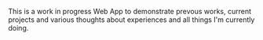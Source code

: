 This is a work in progress Web App to demonstrate prevous works, current projects and various thoughts about experiences and all things I'm currently doing. 
